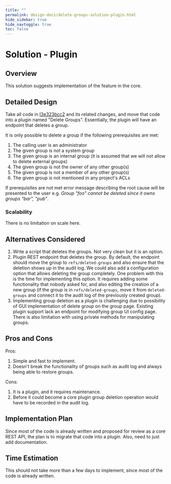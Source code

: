 ```yaml
---
title: ""
permalink: design-docs/delete-groups-solution-plugin.html
hide_sidebar: true
hide_navtoggle: true
toc: false
---
```


# Solution - Plugin

## <a id="overview"> Overview

This solution suggests implementation of the feature in the core.

## <a id="detailed-design"> Detailed Design

Take all code in [I3e323bcc2](https://gerrit-review.googlesource.com/c/gerrit/+/245329)
and its related changes, and move that code into a plugin named "Delete Groups".
Essentially, the plugin will have an endpoint that deletes a group.

It is only possible to delete a group if the following prerequisites are met:

1. The calling user is an administrator
1. The given group is not a system group
1. The given group is an internal group (it is assumed that we will not allow
to delete external groups)
1. The given group is not the owner of any other group(s)
1. The given group is not a member of any other group(s)
1. The given group is not mentioned in any project's ACLs

If prerequisites are not met error message describing the root cause will be
presented to the user e.g. _Group "foo" cannot be deleted since it owns groups
"bar", "pub"_.

### <a id="scalability"> Scalability

There is no limitation on scale here.

## <a id="alternatives-considered"> Alternatives Considered

1. Write a script that deletes the groups. Not very clean but it is an option.
2. Plugin REST endpoint that deletes the group. By default, the endpoint should
move the group to `refs/deleted-groups` and also ensure that the deletion
shows up in the audit log. We could also add a configuration option that allows
deleting the group completely. One problem with this is the time for implementing this
option. It requires adding some functionality that nobody asked for, and also editing the
creation of a new group (if the group is in `refs/deleted-groups`, move it from
`deleted-groups` and connect it to the audit log of the previously created group).
3. Implementing group deletion as a plugin is challenging due to possibility of
GUI implementation of delete group on the group page. Existing plugin support lack 
an endpoint for modifying group UI config page. There is also limitation with using 
private methods for manipulating groups.

## <a id="pros-and-cons"> Pros and Cons

Pros:

1. Simple and fast to implement.
1. Doesn't break the functionality of groups such as audit log and always being
able to restore groups.

Cons:

1. It is a plugin, and it requires maintenance.
1. Before it could become a core plugin group deletion operation would have to
be recorded in the audit log.

## <a id="implementation-plan"> Implementation Plan

Since most of the code is already written and proposed for review as a core REST
API, the plan is to migrate that code into a plugin. Also, need to just add documentation.

## <a id="time-estimation"> Time Estimation

This should not take more than a few days to implement, since most of the code is
already written.
